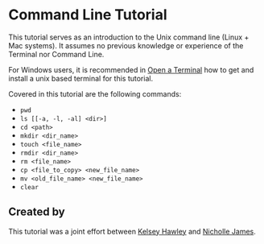 # Command Line Tutorial
This tutorial serves as an introduction to the Unix command line (Linux + Mac systems).  It assumes no previous knowledge or experience of the Terminal nor Command Line.

For Windows users, it is recommended in [Open a Terminal](./01_getting_started/02_open_a_terminal.md) how to get and install a unix based terminal for this tutorial.

Covered in this tutorial are the following commands:

* `pwd`
* `ls [[-a, -l, -al] <dir>]`
* `cd <path>`
* `mkdir <dir_name>`
* `touch <file_name>`
* `rmdir <dir_name>`
* `rm <file_name>`
* `cp <file_to_copy> <new_file_name>`
* `mv <old_file_name> <new_file_name>`
* `clear`

## Created by

This tutorial was a joint effort between [Kelsey Hawley](https://github.com/khawley) and [Nicholle James](https://github.com/oboechick).
